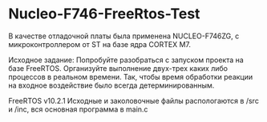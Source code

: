 # Nucleo-F746-FreeRtos-Test
В качестве отладочной платы была применена NUCLEO-F746ZG, с микроконтроллером от ST на базе ядра CORTEX M7.

Исходное задание:
Попробуйте разобраться с запуском проекта на базе FreeRTOS.
Организуйте выполнение двух-трех каких либо процессов в реальном времени. 
Так, чтобы время обработки реакции на входное воздействие было всегда детерминированным. 


FreeRTOS v10.2.1
Исходные и заколовочные файлы распологаются в /src и /inc, вся основная программа в main.c



